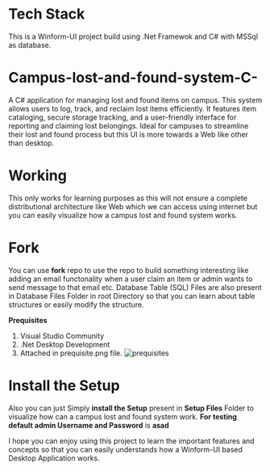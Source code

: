 # Tech Stack #
This is a Winform-UI project build using .Net Framewok and C# with MSSql as database.

# Campus-lost-and-found-system-C-
A C# application for managing lost and found items on campus. This system allows users to log, track, and reclaim lost items efficiently. It features item cataloging, secure storage tracking, and a user-friendly interface for reporting and claiming lost belongings. Ideal for campuses to streamline their lost and found process but this UI is more towards a Web like other than desktop.

# Working #
This only works for learning purposes as this will not ensure a complete distributional architecture like Web which we can access using internet but you can easily visualize how a campus lost and found system works.

# Fork #
You can use **fork** repo to use the repo to build something interesting like adding an email functonality when a user claim an item or admin wants to send message to that email etc.
Database Table (SQL) Files are also present in Database Files Folder in root Directory so that you can learn about table structures or easily modify the structure.

**Prequisites** 
1. Visual Studio Community
2. .Net Desktop Development
3. Attached in prequisite.png file. ![prequisites](https://github.com/user-attachments/assets/d183ae32-1f73-496d-9c56-c057fbc1d1eb)


# Install the Setup 
Also you can just Simply **install the Setup** present in **Setup Files** Folder to visualize how can a campus lost and found system work.
**For testing default admin Username and Password** is **asad**

I hope you can enjoy using this project to learn the important features and concepts so that you can easily understands how a Winform-UI based Desktop Application works.
